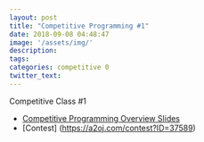 ```yaml
---
layout: post
title: "Competitive Programming #1"
date: 2018-09-08 04:48:47
image: '/assets/img/'
description:
tags:
categories: competitive 0
twitter_text:
---
```



Competitive Class #1

* [Competitive Programming Overview Slides](https://docs.google.com/presentation/d/1N5Ux39iMofP87Y5eGV4rHhqhhyZhfk67wDrxqxnZt24/edit?usp=sharing)
* [Contest] (https://a2oj.com/contest?ID=37589)

